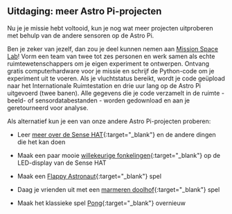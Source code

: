 ## Uitdaging: meer Astro Pi-projecten

Nu je je missie hebt voltooid, kun je nog wat meer projecten uitproberen met behulp van de andere sensoren op de Astro Pi.

Ben je zeker van jezelf, dan zou je deel kunnen nemen aan [Mission Space Lab](https://astro-pi.org/missions/space-lab/)! Vorm een ​​team van twee tot zes personen en werk samen als echte ruimtewetenschappers om je eigen experiment te ontwerpen. Ontvang gratis computerhardware voor je missie en schrijf de Python-code om je experiment uit te voeren. Als je vluchtstatus bereikt, wordt je code geüpload naar het Internationale Ruimtestation en drie uur lang op de Astro Pi uitgevoerd (twee banen). Alle gegevens die je code verzamelt in de ruimte - beeld- of sensordatabestanden - worden gedownload en aan je geretourneerd voor analyse.

Als alternatief kun je een van onze andere Astro Pi-projecten proberen:

+ Leer [meer over de Sense HAT](https://projects.raspberrypi.org/nl-NL/projects/getting-started-with-the-sense-hat){:target="_blank"} en de andere dingen die het kan doen

+ Maak een paar mooie [willekeurige fonkelingen](https://projects.raspberrypi.org/nl-NL/projects/sense-hat-random-sparkles){:target="_blank"} op de LED-display van de Sense HAT

+ Maak een [Flappy Astronaut](https://projects.raspberrypi.org/nl-NL/projects/flappy-astronaut){:target="_blank"} spel

+ Daag je vrienden uit met een [marmeren doolhof](https://projects.raspberrypi.org/nl-NL/projects/sense-hat-marble-maze){:target="_blank"} spel

+ Maak het klassieke spel [Pong](https://projects.raspberrypi.org/nl-NL/projects/sense-hat-pong){:target="_blank"} overnieuw
